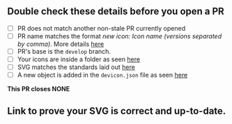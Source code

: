 ## Double check these details before you open a PR

<!-- Tick the checkboxes to ensure you've done everything correctly -->

- [ ] PR does not match another non-stale PR currently opened
- [ ] PR name matches the format *new icon: <i>Icon name</i> (<i>versions separated by comma</i>)*. More details [here](https://github.com/devicons/devicon/blob/develop/CONTRIBUTING.md#overview)
- [ ] PR's base is the `develop` branch.
- [ ] Your icons are inside a folder as seen [here](https://github.com/devicons/devicon/blob/develop/CONTRIBUTING.md#organizational-guidelines)
- [ ] SVG matches the standards laid out [here](https://github.com/devicons/devicon/blob/develop/CONTRIBUTING.md#svgStandards)
- [ ] A new object is added in the `devicon.json` file as seen [here](https://github.com/devicons/devicon/blob/develop/CONTRIBUTING.md#-updating-the-deviconjson-)

<!-- Refer to the [contributing](https://github.com/devicons/devicon/blob/develop/CONTRIBUTING.md#contributing-to-devicon) guidelines for more details. -->

**This PR closes NONE**
<!-- List issues that this PR would close above. Ex: This PR closes #1, #2, #3. -->

## Link to prove your SVG is correct and up-to-date.

<!-- Link to an official page/wiki goes here. Anything that proves your SVGs are the correct ones. -->
